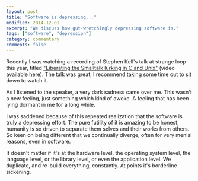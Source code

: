 ```yaml
---
layout: post
title: "Software is depressing..."
modified: 2014-12-01
excerpt: "We discuss how gut-wretchingly depressing software is."
tags: ["software", "depression"]
category: commentary
comments: false
---
```


Recently I was watching a recording of Stephen Kell's talk at strange loop this year, titled ["Liberating the Smalltalk lurking in C and Unix"](lib-sml) (video available [here](lib-sml-vid)).
The talk was great, I recommend taking some time out to sit down to watch it.


As I listened to the speaker, a very dark sadness came over me.
This wasn't a new feeling, just something which kind of awoke. 
A feeling that has been lying dormant in me for a long while.

I was saddened because of this repeated realization that the software is truly a depressing effort.
The pure futility of it is amazing to be honest, humanity is so driven to separate them selves and their works from others.
So keen on being different that we continually diverge, often for very menial reasons, even in software.

It doesn't matter if it's at the hardware level, the operating system level, the language level, or the library level, or even the application level.
We duplicate, and re-build everything, constantly. At points it's borderline sickening.


<!-- Our Sources -->
[lib-sml]: https://thestrangeloop.com/sessions/liberating-the-smalltalk-lurking-in-c-and-unix
[lib-sml-vid]: https://www.youtube.com/watch?v=LwicN2u6Dro

